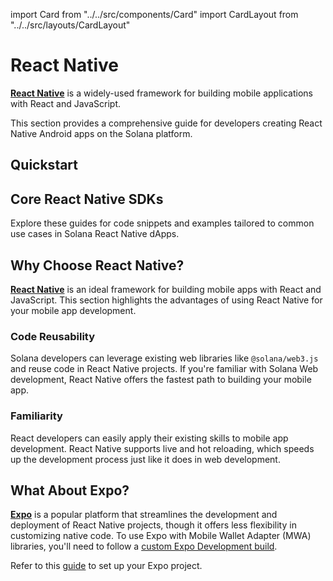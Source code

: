 import Card from "../../src/components/Card"
import CardLayout from "../../src/layouts/CardLayout"

# React Native

[**React Native**](https://reactnative.dev/docs/getting-started) is a widely-used framework for building mobile applications with React and JavaScript.

This section provides a comprehensive guide for developers creating React Native Android apps on the Solana platform.

## Quickstart

<CardLayout autoFitEnabled={true}>
    <Card
        to="/react-native/setup"
        header={{
            label: "Project Setup",
            translateId: "setup",
        }}
        body={{
            label: "Get your React Native project up and running with Solana's mobile SDKs.",
            translateId: "setup-body",
        }}
        iconPath="img/react-native-32.svg"
    />
    <Card
        to="https://github.com/solana-mobile/solana-mobile-dapp-scaffold"
        header={{
            label: "React Native Scaffold App",
            translateId: "compose-scaffold-body",
        }}
        body={{
            label: "Start developing quickly by using the React Native Scaffold app.",
            translateId: "compose-scaffold",
        }}
        iconPath="img/rocket-icon2.png"
    />
</CardLayout>

<CardLayout autoFitEnabled={true}>
    <Card
        to="/react-native/expo"
        header={{
            label: "Expo Development",
            translateId: "setup",
        }}
        body={{
            label: "Simplify your development process by building a Solana dApp with the Expo platform.",
            translateId: "setup-body",
        }}
        iconPath="img/expo-sdk-icon.svg"
    />
    <Card
        to="/react-native/quickstart"
        header={{
            label: "Expo dApp Template",
            translateId: "compose-scaffold-body",
        }}
        body={{
            label: "Quickly start an Expo project using the Solana Expo dApp Template.",
            translateId: "compose-scaffold",
        }}
        iconPath="img/expo-snack-icon.svg"
    />
</CardLayout>

## Core React Native SDKs

Explore these guides for code snippets and examples tailored to common use cases in Solana React Native dApps.

<CardLayout autoFitEnabled={true}>
    <Card
        to="/react-native/making_rpc_requests"
        header={{
            label: "JSON RPC Requests",
            translateId: "rpc-requests",
        }}
        body={{
            label: "Learn how to use the web3.js `Connection` class to create and send Solana RPC requests.",
            translateId: "rpc-requests-body",
        }}
        emoji={"🌐"}
    />
    <Card
        to="/react-native/building_transactions"
        header={{
            label: "Transaction Building",
            translateId: "transaction-building",
        }}
        body={{
            label: "Construct Solana transactions and program instructions using the web3.js library.",
            translateId: "transaction-building-body",
        }}
        emoji={"🔧"}
    />
    <Card
        to="/react-native/using_mobile_wallet_adapter"
        header={{
            label: "Mobile Wallet Adapter",
            translateId: "mobile-wallet-adapter",
        }}
        body={{
            label: "Connect to mobile wallets and request signing services with the Mobile Wallet Adapter.",
            translateId: "mobile-wallet-adapter-body",
        }}
        emoji={"📱"}
    />
</CardLayout>

## Why Choose React Native?

[**React Native**](https://reactnative.dev/docs/getting-started) is an ideal framework for building mobile apps with React and JavaScript. This section highlights the advantages of using React Native for your mobile app development.

### Code Reusability

Solana developers can leverage existing web libraries like `@solana/web3.js` and reuse code in React Native projects. If you're familiar with Solana Web development, React Native offers the fastest path to building your mobile app.

### Familiarity

React developers can easily apply their existing skills to mobile app development. React Native supports live and hot reloading, which speeds up the development process just like it does in web development.

## What About Expo?

[**Expo**](https://docs.expo.dev/) is a popular platform that streamlines the development and deployment of React Native projects, though it offers less flexibility in customizing native code. To use Expo with Mobile Wallet Adapter (MWA) libraries, you'll need to follow a [custom Expo Development build](https://docs.expo.dev/develop/development-builds/create-a-build/).

Refer to this [guide](/react-native/expo) to set up your Expo project.
